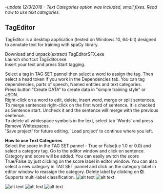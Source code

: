 -*update 12/3/2018 - Text Categories option was included,  small fixes. Read how to use text categories.*<br/>
## TagEditor
TagEditor is a desktop application (tested on Windows 10, 64-bit) designed to annotate text for training with spaCy library.

Download and unpack(extract) TagEditorSFX.exe <br/>
Launch shortcut TagEditor.exe<br/>
Insert your text and press Start tagging. 

Select a tag in TAG SET pannel then select a word to assign the tag. Then select a head token if you work in the Dependencies tab. You can tag dependencies, parts of speech, Named entities and text categories.<br/>
Press button "Create DATA" to create data in "simple training style" or JSON.<br/>
Right-click on a word to edit, delete, insert word, merge or split sentences. 
To merge sentences right-click on the first word of sentence. It is checked as Sentence start. Uncheck it and the sentence will merge with the previous sentence. <br/>
To delete all whitespace symbols in the text, select tab 'Words' and press Remove Whitespaces.<br/> 
'Save project' for future editing. 'Load project' to continue where you left.

**How to use Text Categories**<br/>
Select the score in the TAG SET pannel - True or False(i.e 1.0 or 0.0) and select a category tag. Go to the editor window and click on sentence. Category and score will be added. You can easily switch the score True/False by just clicking on the score label in editor window. You can also select a new category in TAG SET pannel and click on the category label in editor window to reassign the category. Delete label by clicking on ❎. Supports multi-label classification. 
![alt text](https://raw.githubusercontent.com/GitDimma/Tag-Editor/master/pics/cats.png)
![alt text](https://raw.githubusercontent.com/GitDimma/Tag-Editor/master/pics/datpic1.png)

![alt text](https://raw.githubusercontent.com/GitDimma/Tag-Editor/master/pics/dep.png)
![alt text](https://raw.githubusercontent.com/GitDimma/Tag-Editor/master/pics/ner.png)
![alt text](https://raw.githubusercontent.com/GitDimma/Tag-Editor/master/pics/datpic.png)
